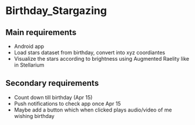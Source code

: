 # Birthday_Stargazing

## Main requirements
- Android app
- Load stars dataset from birthday, convert into xyz coordiantes
- Visualize the stars according to brightness using Augmented Raelity like in Stellarium
## Secondary requirements
- Count down till birthday (Apr 15)
- Push notifications to check app once Apr 15
- Maybe add a button which when clicked plays audio/video of me wishing birthday
